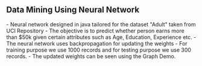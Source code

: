 <h2>Data Mining Using Neural Network </h2>
- Neural network designed in java tailored for the dataset "Adult" taken from UCI Repository
- The objective is to predict whether person earns more than $50k given certain attributes such as Age, Education, Experience     etc.
- The neural network uses backpropagation for updating the weights
- For training purpose we use 1000 records and for testing purpose we use 300 records.
- The updated weights can be seen using the Graph Demo.
